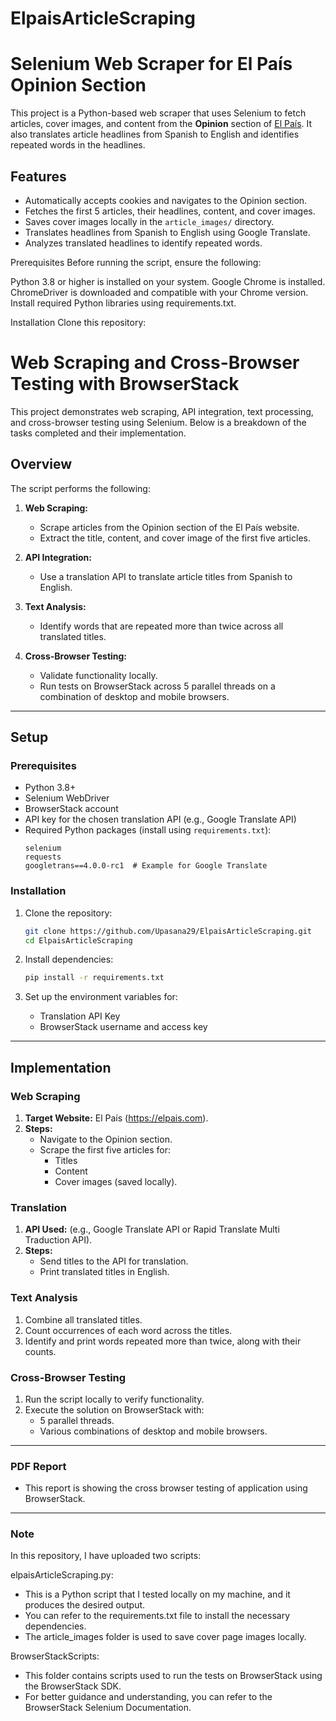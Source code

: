 # ElpaisArticleScraping

# Selenium Web Scraper for El País Opinion Section

This project is a Python-based web scraper that uses Selenium to fetch articles, cover images, and content from the **Opinion** section of [El País](https://elpais.com/). It also translates article headlines from Spanish to English and identifies repeated words in the headlines.

## Features

- Automatically accepts cookies and navigates to the Opinion section.
- Fetches the first 5 articles, their headlines, content, and cover images.
- Saves cover images locally in the `article_images/` directory.
- Translates headlines from Spanish to English using Google Translate.
- Analyzes translated headlines to identify repeated words.

Prerequisites
Before running the script, ensure the following:

Python 3.8 or higher is installed on your system.
Google Chrome is installed.
ChromeDriver is downloaded and compatible with your Chrome version.
Install required Python libraries using requirements.txt.

Installation
Clone this repository:

# Web Scraping and Cross-Browser Testing with BrowserStack

This project demonstrates web scraping, API integration, text processing, and cross-browser testing using Selenium. Below is a breakdown of the tasks completed and their implementation.

## Overview
The script performs the following:

1. **Web Scraping:**
   - Scrape articles from the Opinion section of the El País website.
   - Extract the title, content, and cover image of the first five articles.

2. **API Integration:**
   - Use a translation API to translate article titles from Spanish to English.

3. **Text Analysis:**
   - Identify words that are repeated more than twice across all translated titles.

4. **Cross-Browser Testing:**
   - Validate functionality locally.
   - Run tests on BrowserStack across 5 parallel threads on a combination of desktop and mobile browsers.

---

## Setup
### Prerequisites
- Python 3.8+
- Selenium WebDriver
- BrowserStack account
- API key for the chosen translation API (e.g., Google Translate API)
- Required Python packages (install using `requirements.txt`):
  ```plaintext
  selenium
  requests
  googletrans==4.0.0-rc1  # Example for Google Translate
  ````

### Installation
1. Clone the repository:
   ```bash
   git clone https://github.com/Upasana29/ElpaisArticleScraping.git
   cd ElpaisArticleScraping
   ```
2. Install dependencies:
   ```bash
   pip install -r requirements.txt
   ```

3. Set up the environment variables for:
   - Translation API Key
   - BrowserStack username and access key

---

## Implementation
### Web Scraping
1. **Target Website:** El País (https://elpais.com).
2. **Steps:**
   - Navigate to the Opinion section.
   - Scrape the first five articles for:
     - Titles
     - Content
     - Cover images (saved locally).

### Translation
1. **API Used:** (e.g., Google Translate API or Rapid Translate Multi Traduction API).
2. **Steps:**
   - Send titles to the API for translation.
   - Print translated titles in English.

### Text Analysis
1. Combine all translated titles.
2. Count occurrences of each word across the titles.
3. Identify and print words repeated more than twice, along with their counts.

### Cross-Browser Testing
1. Run the script locally to verify functionality.
2. Execute the solution on BrowserStack with:
   - 5 parallel threads.
   - Various combinations of desktop and mobile browsers.

---
### PDF Report

- This report is showing the cross browser testing of application using BrowserStack.
---
### Note
In this repository, I have uploaded two scripts:

elpaisArticleScraping.py:

- This is a Python script that I tested locally on my machine, and it produces the desired output.
- You can refer to the requirements.txt file to install the necessary dependencies.
- The article_images folder is used to save cover page images locally.

BrowserStackScripts:

- This folder contains scripts used to run the tests on BrowserStack using the BrowserStack SDK.
- For better guidance and understanding, you can refer to the BrowserStack Selenium Documentation.

